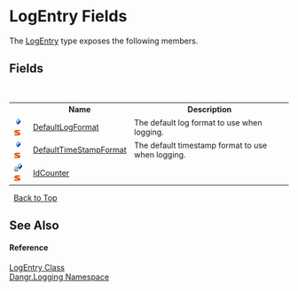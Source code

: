 # LogEntry Fields
 

The <a href="T_Dangr_Logging_LogEntry">LogEntry</a> type exposes the following members.


## Fields
&nbsp;<table><tr><th></th><th>Name</th><th>Description</th></tr><tr><td>![Public field](media/pubfield.gif "Public field")![Static member](media/static.gif "Static member")</td><td><a href="F_Dangr_Logging_LogEntry_DefaultLogFormat">DefaultLogFormat</a></td><td>
The default log format to use when logging.</td></tr><tr><td>![Public field](media/pubfield.gif "Public field")![Static member](media/static.gif "Static member")</td><td><a href="F_Dangr_Logging_LogEntry_DefaultTimeStampFormat">DefaultTimeStampFormat</a></td><td>
The default timestamp format to use when logging.</td></tr><tr><td>![Private field](media/privfield.gif "Private field")![Static member](media/static.gif "Static member")</td><td><a href="F_Dangr_Logging_LogEntry_IdCounter">IdCounter</a></td><td /></tr></table>&nbsp;
<a href="#logentry-fields">Back to Top</a>

## See Also


#### Reference
<a href="T_Dangr_Logging_LogEntry">LogEntry Class</a><br /><a href="N_Dangr_Logging">Dangr.Logging Namespace</a><br />
